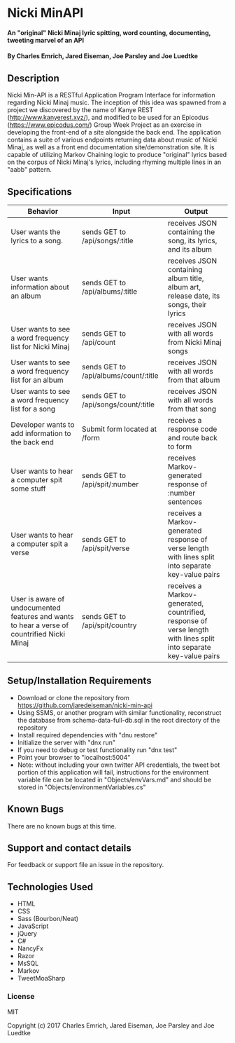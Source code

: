 # Nicki MinAPI

#### An "original" Nicki Minaj lyric spitting, word counting, documenting, tweeting marvel of an API

#### By Charles Emrich, Jared Eiseman, Joe Parsley and Joe Luedtke

## Description
Nicki Min-API is a RESTful Application Program Interface for information regarding Nicki Minaj music. The inception of this idea was spawned from a project we discovered by the name of Kanye REST (http://www.kanyerest.xyz/), and modified to be used for an Epicodus (https://www.epicodus.com/) Group Week Project as an exercise in developing the front-end of a site alongside the back end. The application contains a suite of various endpoints returning data about music of Nicki Minaj, as well as a front end documentation site/demonstration site. It is capable of utilizing Markov Chaining logic to produce "original" lyrics based on the corpus of Nicki Minaj's lyrics, including rhyming multiple lines in an "aabb" pattern.

## Specifications
| Behavior | Input | Output |
| - | - | - |
| User wants the lyrics to a song. | sends GET to /api/songs/:title | receives JSON containing the song, its lyrics, and its album |
| User wants information about an album  | sends GET to /api/albums/:title | receives JSON containing album title, album art, release date, its songs, their lyrics |
| User wants to see a word frequency list for Nicki Minaj | sends GET to /api/count | receives JSON with all words from Nicki Minaj songs |
| User wants to see a word frequency list for an album | sends GET to /api/albums/count/:title | receives JSON with all words from that album |
| User wants to see a word frequency list for a song | sends GET to /api/songs/count/:title | receives JSON with all words from that song |
| Developer wants to add information to the back end | Submit form located at /form | receives a response code and route back to form |
| User wants to hear a computer spit some stuff | sends GET to /api/spit/:number | receives Markov-generated response of :number sentences |
| User wants to hear a computer spit a verse | sends GET to /api/spit/verse | receives a Markov-generated response of verse length with lines split into separate key-value pairs |
| User is aware of undocumented features and wants to hear a verse of countrified Nicki Minaj | sends GET to /api/spit/country | receives a Markov-generated, countrified, response of verse length with lines split into separate key-value pairs |

## Setup/Installation Requirements

* Download or clone the repository from https://github.com/jaredeiseman/nicki-min-api
* Using SSMS, or another program with similar functionality, reconstruct the database from schema-data-full-db.sql in the root directory of the repository
* Install required dependencies with "dnu restore"
* Initialize the server with "dnx run"
* If you need to debug or test functionality run "dnx test"
* Point your browser to "localhost:5004"
* Note: without including your own twitter API credentials, the tweet bot portion of this application will fail, instructions for the environment variable file can be located in "Objects/envVars.md" and should be stored in "Objects/environmentVariables.cs"

## Known Bugs

There are no known bugs at this time.

## Support and contact details

For feedback or support file an issue in the repository.

## Technologies Used

* HTML
* CSS
* Sass (Bourbon/Neat)
* JavaScript
* jQuery
* C#
* NancyFx
* Razor
* MsSQL
* Markov
* TweetMoaSharp

### License

MIT

Copyright (c) 2017 Charles Emrich, Jared Eiseman, Joe Parsley and Joe Luedtke
